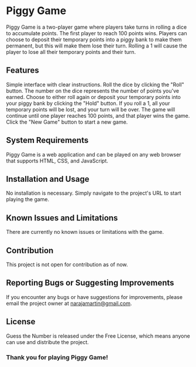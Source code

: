 # Piggy Game
Piggy Game is a two-player game where players take turns in rolling a dice to accumulate points. The first player to reach 100 points wins. Players can choose to deposit their temporary points into a piggy bank to make them permanent, but this will make them lose their turn. Rolling a 1 will cause the player to lose all their temporary points and their turn.

## Features
Simple interface with clear instructions. Roll the dice by clicking the "Roll" button. The number on the dice represents the number of points you've earned. Choose to either roll again or deposit your temporary points into your piggy bank by clicking the "Hold" button. If you roll a 1, all your temporary points will be lost, and your turn will be over. The game will continue until one player reaches 100 points, and that player wins the game. Click the "New Game" button to start a new game.

## System Requirements
Piggy Game is a web application and can be played on any web browser that supports HTML, CSS, and JavaScript.

## Installation and Usage
No installation is necessary. Simply navigate to the project's URL to start playing the game.

## Known Issues and Limitations
There are currently no known issues or limitations with the game.

## Contribution
This project is not open for contribution as of now.

## Reporting Bugs or Suggesting Improvements
If you encounter any bugs or have suggestions for improvements, please email the project owner at narajamartin@gmail.com.

## License
Guess the Number is released under the Free License, which means anyone can use and distribute the project.

### Thank you for playing Piggy Game!
